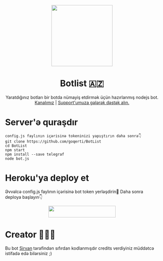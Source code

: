 <div align="center">
  <img src="https://telegra.ph/file/28350589ea7c036398166.jpg" width="200" height="200">
  <h1>Botlist 🇦🇿</h1>
</div>
<p align="center">
    Yaratdığınız botları bir botda nümayiş etdirmək üçün hazırlanmış nodejs bot.
    <br>
        <a href="https://t.me/sirvaninblogu">Kanalımız</a> |
        <a href="https://t.me/alphasupportaz">Support'umuza gələrək dəstək alın.</a>
    <br>

# Server'ə quraşdır
```
config.js faylının içərisinə tokeninizi yapıştırın daha sonra👇
git clone https://github.com/goqerti/BotList
cd BotList
npm start
npm install --save telegraf
node bot.js
```

# Heroku'ya deploy et
Əvvəlcə config.js faylının içərisinə bot token yerləşdirin🤗
Daha sonra deploya başlayın👇
<p align="center"><a href="https://heroku.com/deploy?template=https://github.com/intikamailesi/Botlist"> <img src="https://img.shields.io/badge/Deploy%20To%20Heroku-red?style=for-the-badge&logo=heroku" width="220" height="38.45"/></a></p>

# Creator 👨🏻‍💻
Bu bot [Şirvan](https://t.me/sirvhan) tərəfindən sıfırdan kodlanmışdır credits verdiyiniz müddətcə istifadə edə bilərsiniz ;)

